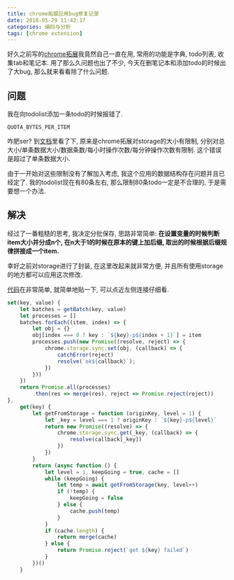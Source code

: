 ```yaml
---
title: chrome拓展应用bug修复记录
date: 2018-05-29 11:43:17
categories: 编码与分析
tags: [chrome extension]
---
```

好久之前写的[chrome拓展](https://github.com/cwj0417/yosoro)我竟然自己一直在用, 常用的功能是字典, todo列表, 收集tab和笔记本. 用了那么久问题也出了不少, 今天在删笔记本和添加todo的时候出了大bug, 那么就来看看除了什么问题.

<!--more-->

## 问题

我在向todolist添加一条todo的时候报错了.

```
QUOTA_BYTES_PER_ITEM
```

咋肥ser? 到[文档](https://developer.chrome.com/extensions/storage)里看了下, 原来是chrome拓展对storage的大小有限制, 分别对总大小/单条数据大小/数据条数/每小时操作次数/每分钟操作次数有限制. 这个错误是超过了单条数据大小.

由于一开始对这些限制没有了解加入考虑, 我这个应用的数据结构存在问题并且已经定了. 我的todolist现在有80条左右, 那么限制80条todo一定是不合理的, 于是需要想一个办法.

## 解决

经过了一番粗糙的思考, 我决定分批保存, 思路非常简单: **在设置变量的时候判断item大小并分成n个, 在n大于1的时候在原本的键上加后缀, 取出的时候根据后缀规律拼接成一个item.**

幸好之前对storage进行了封装, 在这里改起来就非常方便, 并且所有使用storage的地方都可以应用这次修改.

[代码](https://github.com/cwj0417/yosoro/blob/master/src/libs/storage.js)在非常简单, 就简单地贴一下, 可以点近左侧连接仔细看.

```js
set(key, value) {
    let batches = getBatch(key, value)
    let processes = []
    batches.forEach((item, index) => {
        let obj = {}
        obj[index === 0 ? key : `${key}-p${index + 1}`] = item
        processes.push(new Promise((resolve, reject) => {
            chrome.storage.sync.set(obj, (callback) => {
                catchError(reject)
                resolve(`ok${callback}`);
            })
        }))
    })
    return Promise.all(processes)
        .then(res => merge(res), reject => Promise.reject(reject))
},
    get(key) {
        let getFromStorage = function (originKey, level = 1) {
            let _key = level === 1 ? originKey : `${key}-p${level}`
            return new Promise((resolve) => {
                chrome.storage.sync.get(_key, (callback) => {
                    resolve(callback[_key])
                })
            })
        }
        return (async function () {
            let level = 1, keepGoing = true, cache = []
            while (keepGoing) {
                let temp = await getFromStorage(key, level++)
                if (!temp) {
                    keepGoing = false
                } else {
                    cache.push(temp)
                }
            }
            if (cache.length) {
                return merge(cache)
            } else {
                return Promise.reject(`get ${key} failed`)
            }
        })()
    }
```

